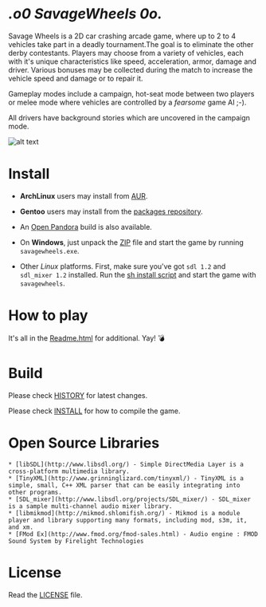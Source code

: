 _.o0 SavageWheels 0o._
==========================

Savage Wheels is a 2D car crashing arcade game, where up to 2 to 4 vehicles take part in a deadly tournament.The goal is to eliminate the other derby contestants. Players may choose from a variety of vehicles, each with it's unique characteristics like speed, acceleration, armor, damage and driver. Various bonuses may be collected during the match to increase the vehicle speed and damage or to repair it.

Gameplay modes include a campaign, hot-seat mode between two players or melee mode where vehicles are controlled by a _fearsome_ game AI ;-).

All drivers have background stories which are uncovered in the campaign mode.

![alt text](http://i.imgur.com/09h8j1M.jpg "Gameplay screenshot")

# Install

  * **ArchLinux** users may install from [AUR](https://aur.archlinux.org/packages/savagewheels/).
  * **Gentoo** users may install from the [packages repository](https://packages.gentoo.org/packages/games-arcade/savagewheels).
  * An [Open Pandora](https://repo.openpandora.org/?page=detail&app=SavageWheels-Loic2003) build is also available.

  * On **Windows**, just unpack the [ZIP](https://github.com/petarov/savagewheels/releases) file and start the game by running `savagewheels.exe`.
  * Other *Linux* platforms. First, make sure you've got `sdl 1.2` and `sdl_mixer 1.2` installed. Run the [sh install script](https://github.com/petarov/savagewheels/releases) and start the game with `savagewheels`.

# How to play

It's all in the [Readme.html](http://htmlpreview.github.io/?https://github.com/petarov/savagewheels/blob/master/bin/Readme.html) for additional. Yay! :bomb:

# Build

Please check [HISTORY](HISTORY) for latest changes.

Please check [INSTALL](INSTALL.md) for how to compile the game.

# Open Source Libraries
    * [libSDL](http://www.libsdl.org/) - Simple DirectMedia Layer is a cross-platform multimedia library.
    * [TinyXML](http://www.grinninglizard.com/tinyxml/) - TinyXML is a simple, small, C++ XML parser that can be easily integrating into other programs.
    * [SDL_mixer](http://www.libsdl.org/projects/SDL_mixer/) - SDL_mixer is a sample multi-channel audio mixer library.
    * [libmikmod](http://mikmod.shlomifish.org/) - Mikmod is a module player and library supporting many formats, including mod, s3m, it, and xm.
    * [FMod Ex](http://www.fmod.org/fmod-sales.html) - Audio engine : FMOD Sound System by Firelight Technologies  

# License

Read the [LICENSE](LICENSE) file.
